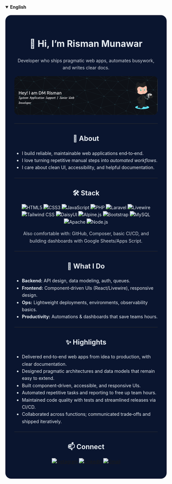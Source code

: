 <!-- BILINGUAL README WITH LANGUAGE SWITCH (GitHub-friendly: uses <details>) -->

<!-- <p align="right" style="margin:0; padding:0;">
  <strong>Language:</strong> <a href="#english">EN</a> · <a href="#bahasa-indonesia">ID</a>
</p> -->

<details open id="english">

  <summary><strong>English</strong></summary>

  <br/>
  <div align="center" style="background:#0a152f; color:#e6edf3; padding:28px; border-radius:18px; line-height:1.6;">

  <h1>👋 Hi, I’m Risman Munawar</h1>
  <p style="margin-top:4px; opacity:.9;">Developer who ships pragmatic web apps, automates busywork, and writes clear docs.</p>

  <p>
    <img src="img/github-header-banner.png" alt="Dede Munawar Risman" style="max-width:100%; border-radius:14px;" />
  </p>

  <hr style="border:0; border-top:1px solid #1f2a44; margin:20px 0;" />

  <h2>🚀 About</h2>
  <ul style="text-align:left; max-width:820px; margin:auto;">
    <li>I build reliable, maintainable web applications end‑to‑end.</li>
    <li>I love turning repetitive manual steps into <em>automated workflows</em>.</li>
    <li>I care about clean UI, accessibility, and helpful documentation.</li>
  </ul>

  <hr style="border:0; border-top:1px solid #1f2a44; margin:20px 0;" />

  <h2>🛠 Stack</h2>
  <p>
    <img src="https://img.shields.io/badge/HTML5-E34F26?style=for-the-badge&logo=html5&logoColor=white" alt="HTML5"/>
    <img src="https://img.shields.io/badge/CSS3-1572B6?style=for-the-badge&logo=css3&logoColor=white" alt="CSS3"/>
    <img src="https://img.shields.io/badge/JavaScript-323330?style=for-the-badge&logo=javascript&logoColor=F7DF1E" alt="JavaScript"/>
    <img src="https://img.shields.io/badge/PHP-777BB4?style=for-the-badge&logo=php&logoColor=white" alt="PHP"/>
    <img src="https://img.shields.io/badge/Laravel-FF2D20?style=for-the-badge&logo=laravel&logoColor=white" alt="Laravel"/>
    <img src="https://img.shields.io/badge/Livewire-4e56a6?style=for-the-badge&logo=livewire&logoColor=white" alt="Livewire"/>
    <img src="https://img.shields.io/badge/Tailwind_CSS-38B2AC?style=for-the-badge&logo=tailwind-css&logoColor=white" alt="Tailwind CSS"/>
    <img src="https://img.shields.io/badge/DaisyUI-1ad1a5?style=for-the-badge&logo=daisyui&logoColor=white" alt="DaisyUI"/>
    <img src="https://img.shields.io/badge/Alpine%20JS-8BC0D0?style=for-the-badge&logo=alpinedotjs&logoColor=black" alt="Alpine.js"/>
    <img src="https://img.shields.io/badge/Bootstrap-563D7C?style=for-the-badge&logo=bootstrap&logoColor=white" alt="Bootstrap"/>
    <img src="https://img.shields.io/badge/MySQL-005C84?style=for-the-badge&logo=mysql&logoColor=white" alt="MySQL"/>
    <img src="https://img.shields.io/badge/Apache-D22128?style=for-the-badge&logo=apache&logoColor=white" alt="Apache"/>
    <img src="https://img.shields.io/badge/Node.js-339933?style=for-the-badge&logo=nodedotjs&logoColor=white" alt="Node.js"/>
  </p>

  <p style="opacity:.9; font-size:14px;">Also comfortable with: GitHub, Composer, basic CI/CD, and building dashboards with Google Sheets/Apps Script.</p>

  <hr style="border:0; border-top:1px solid #1f2a44; margin:20px 0;" />

  <h2>📌 What I Do</h2>
  <ul style="text-align:left; max-width:820px; margin:auto;">
    <li><strong>Backend:</strong> API design, data modeling, auth, queues.</li>
    <li><strong>Frontend:</strong> Component‑driven UIs (React/Livewire), responsive design.</li>
    <li><strong>Ops:</strong> Lightweight deployments, environments, observability basics.</li>
    <li><strong>Productivity:</strong> Automations & dashboards that save teams hours.</li>
  </ul>

  <hr style="border:0; border-top:1px solid #1f2a44; margin:20px 0;" />

  <h2>✨ Highlights</h2>
  <ul style="text-align:left; max-width:820px; margin:auto;">
    <li>Delivered end‑to‑end web apps from idea to production, with clear documentation.</li>
    <li>Designed pragmatic architectures and data models that remain easy to extend.</li>
    <li>Built component‑driven, accessible, and responsive UIs.</li>
    <li>Automated repetitive tasks and reporting to free up team hours.</li>
    <li>Maintained code quality with tests and streamlined releases via CI/CD.</li>
    <li>Collaborated across functions; communicated trade‑offs and shipped iteratively.</li>
  </ul>

  <hr style="border:0; border-top:1px solid #1f2a44; margin:20px 0;" />

  <h2>📫 Connect</h2>
  <p>
    <a href="https://instagram.com/dm_risman"><img alt="Instagram" src="https://img.shields.io/badge/Instagram-E4405F?style=for-the-badge&logo=instagram&logoColor=white"></a>
    <a href="https://linkedin.com/in/rismanmunawar"><img alt="LinkedIn" src="https://img.shields.io/badge/LinkedIn-0077B5?style=for-the-badge&logo=linkedin&logoColor=white"></a>
    <a href="mailto:rismanmunawar@gmail.com"><img alt="Gmail" src="https://img.shields.io/badge/Gmail-D14836?style=for-the-badge&logo=gmail&logoColor=white"></a>
  </p>

  </div>
</details>

<br/>
<!--
<details id="bahasa-indonesia">
  <summary><strong>🇮🇩 Bahasa Indonesia</strong></summary>

  <br/>
  <div align="center" style="background:#0a152f; color:#e6edf3; padding:28px; border-radius:18px; line-height:1.6;">

  <h1>👋 Halo, saya Risman Munawar</h1>
  <p style="margin-top:4px; opacity:.9;">Developer yang fokus pada web app praktis, otomasi pekerjaan berulang, dan dokumentasi yang jelas.</p>

  <p>
    <img src="img/github-header-banner.png" alt="Dede Munawar Risman" style="max-width:100%; border-radius:14px;" />
  </p>

  <hr style="border:0; border-top:1px solid #1f2a44; margin:20px 0;" />

  <h2>🚀 Tentang</h2>
  <ul style="text-align:left; max-width:820px; margin:auto;">
    <li>Membangun aplikasi web yang andal dan mudah dirawat dari ujung ke ujung.</li>
    <li>Suka mengubah langkah manual berulang menjadi <em>workflow otomatis</em>.</li>
    <li>Peduli pada UI yang rapi, aksesibilitas, dan dokumentasi yang membantu.</li>
  </ul>

  <hr style="border:0; border-top:1px solid #1f2a44; margin:20px 0;" />

  <h2>🛠 Teknologi</h2>
  <p>
    <img src="https://img.shields.io/badge/HTML5-E34F26?style=for-the-badge&logo=html5&logoColor=white" alt="HTML5"/>
    <img src="https://img.shields.io/badge/CSS3-1572B6?style=for-the-badge&logo=css3&logoColor=white" alt="CSS3"/>
    <img src="https://img.shields.io/badge/JavaScript-323330?style=for-the-badge&logo=javascript&logoColor=F7DF1E" alt="JavaScript"/>
    <img src="https://img.shields.io/badge/PHP-777BB4?style=for-the-badge&logo=php&logoColor=white" alt="PHP"/>
    <img src="https://img.shields.io/badge/Laravel-FF2D20?style=for-the-badge&logo=laravel&logoColor=white" alt="Laravel"/>
    <img src="https://img.shields.io/badge/Livewire-4e56a6?style=for-the-badge&logo=livewire&logoColor=white" alt="Livewire"/>
    <img src="https://img.shields.io/badge/Tailwind_CSS-38B2AC?style=for-the-badge&logo=tailwind-css&logoColor=white" alt="Tailwind CSS"/>
    <img src="https://img.shields.io/badge/DaisyUI-1ad1a5?style=for-the-badge&logo=daisyui&logoColor=white" alt="DaisyUI"/>
    <img src="https://img.shields.io/badge/Alpine%20JS-8BC0D0?style=for-the-badge&logo=alpinedotjs&logoColor=black" alt="Alpine.js"/>
    <img src="https://img.shields.io/badge/Bootstrap-563D7C?style=for-the-badge&logo=bootstrap&logoColor=white" alt="Bootstrap"/>
    <img src="https://img.shields.io/badge/MySQL-005C84?style=for-the-badge&logo=mysql&logoColor=white" alt="MySQL"/>
    <img src="https://img.shields.io/badge/Apache-D22128?style=for-the-badge&logo=apache&logoColor=white" alt="Apache"/>
    <img src="https://img.shields.io/badge/Node.js-339933?style=for-the-badge&logo=nodedotjs&logoColor=white" alt="Node.js"/>
  </p>

  <p style="opacity:.9; font-size:14px;">Juga nyaman dengan: GitHub, Composer, CI/CD dasar, serta membuat dashboard pakai Google Sheets/Apps Script.</p>

  <hr style="border:0; border-top:1px solid #1f2a44; margin:20px 0;" />

  <h2>📌 Yang Saya Kerjakan</h2>
  <ul style="text-align:left; max-width:820px; margin:auto;">
    <li><strong>Backend:</strong> Desain API, pemodelan data, autentikasi, antrian/queue.</li>
    <li><strong>Frontend:</strong> UI berbasis komponen (React/Livewire), desain responsif.</li>
    <li><strong>Ops:</strong> Deploy ringan, manajemen environment, dasar observability.</li>
    <li><strong>Produktivitas:</strong> Otomasi & dashboard yang menghemat banyak waktu tim.</li>
  </ul>

  <hr style="border:0; border-top:1px solid #1f2a44; margin:20px 0;" />

  <h2>✨ Sorotan</h2>
  <ul style="text-align:left; max-width:820px; margin:auto;">
    <li>Mengirimkan aplikasi web end‑to‑end dari ide hingga produksi, disertai dokumentasi yang jelas.</li>
    <li>Merancang arsitektur dan model data yang pragmatis dan mudah dikembangkan.</li>
    <li>Membangun UI berbasis komponen yang aksesibel dan responsif.</li>
    <li>Mengotomasi tugas berulang serta pelaporan untuk menghemat waktu tim.</li>
    <li>Menjaga kualitas kode dengan test dan rilis yang mulus melalui CI/CD.</li>
    <li>Kolaborasi lintas fungsi; komunikatif soal trade‑off dan iterasi cepat.</li>
  </ul>

  <hr style="border:0; border-top:1px solid #1f2a44; margin:20px 0;" />

  <h2>📫 Terhubung</h2>
  <p>
    <a href="https://instagram.com/dm_risman"><img alt="Instagram" src="https://img.shields.io/badge/Instagram-E4405F?style=for-the-badge&logo=instagram&logoColor=white"></a>
    <a href="https://linkedin.com/in/rismanmunawar"><img alt="LinkedIn" src="https://img.shields.io/badge/LinkedIn-0077B5?style=for-the-badge&logo=linkedin&logoColor=white"></a>
    <a href="mailto:rismanmunawar@gmail.com"><img alt="Gmail" src="https://img.shields.io/badge/Gmail-D14836?style=for-the-badge&logo=gmail&logoColor=white"></a>
  </p>

  <p style="opacity:.7; font-size:12px; margin-top:6px;">Aksen: <code>#0a152f</code> • Teks: <code>#e6edf3</code> • Tautan: <code>#58a6ff</code></p>

  </div>
</details> -->
